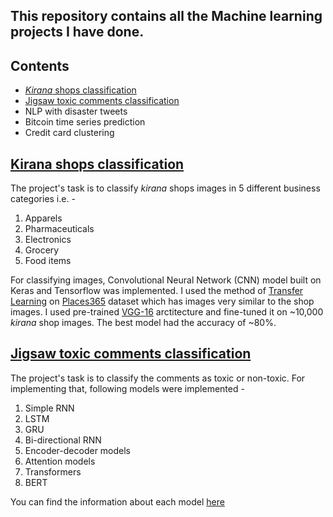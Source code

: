 ## This repository contains all the Machine learning projects I have done.
## **Contents**
- [*Kirana* shops classification](#kirana-shops-classification)
- [Jigsaw toxic comments classification](#jigsaw-toxic-comments-classification)
- NLP with disaster tweets
- Bitcoin time series prediction
- Credit card clustering

## [**Kirana shops classification**](https://github.com/jainsid07/Siddham-Jain/tree/master/kirana%20shops%20classification)
The project's task is to classify *kirana* shops images in 5 different business categories i.e. - 
1. Apparels
2. Pharmaceuticals
3. Electronics
4. Grocery
5. Food items

For classifying images, Convolutional Neural Network (CNN) model built on Keras and Tensorflow was implemented. I used the method of [Transfer Learning](https://machinelearningmastery.com/transfer-learning-for-deep-learning/) on [Places365](http://places2.csail.mit.edu/) dataset which has images very similar to the shop images. 
I used pre-trained [VGG-16](https://towardsdatascience.com/step-by-step-vgg16-implementation-in-keras-for-beginners-a833c686ae6c) arctitecture and fine-tuned it on ~10,000 *kirana* shop images. The best model had the accuracy of ~80%.

## [**Jigsaw toxic comments classification**](https://github.com/jainsid07/Siddham-Jain/tree/master/Jigsaw--toxic-comments-classification)
The project's task is to classify the comments as toxic or non-toxic. For implementing that, following models were implemented - 
1. Simple RNN
2. LSTM
3. GRU
4. Bi-directional RNN
5. Encoder-decoder models
6. Attention models
7. Transformers
8. BERT

You can find the information about each model [here](https://github.com/jainsid07/Siddham-Jain/blob/master/Jigsaw--toxic-comments-classification/ReadMe)







